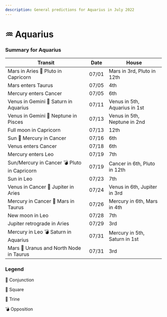 ```yaml
---
description: General predictions for Aquarius in July 2022
---
```


# ♒ Aquarius

### Summary for Aquarius

| Transit                                     | Date  | House                         |
| ------------------------------------------- | ----- | ----------------------------- |
| Mars in Aries 🔲 Pluto in Capricorn         | 07/01 | Mars in 3rd, Pluto in 12th    |
| Mars enters Taurus                          | 07/05 | 4th                           |
| Mercury enters Cancer                       | 07/05 | 6th                           |
| Venus in Gemini 🔺 Saturn in Aquarius       | 07/11 | Venus in 5th, Aquarius in 1st |
| Venus in Gemini 🔲 Neptune in Pisces        | 07/13 | Venus in 5th, Neptune in 2nd  |
| Full moon in Capricorn                      | 07/13 | 12th                          |
| Sun 🖤 Mercury in Cancer                    | 07/16 | 6th                           |
| Venus enters Cancer                         | 07/18 | 6th                           |
| Mercury enters Leo                          | 07/19 | 7th                           |
| Sun/Mercury in Cancer 💣 Pluto in Capricorn | 07/19 | Cancer in 6th, Pluto in 12th  |
| Sun in Leo                                  | 07/23 | 7th                           |
| Venus in Cancer 🔲 Jupiter in Aries         | 07/24 | Venus in 6th, Jupiter in 3rd  |
| Mercury in Cancer 🔲 Mars in Taurus         | 07/26 | Mercury in 6th, Mars in 4th   |
| New moon in Leo                             | 07/28 | 7th                           |
| Jupiter retrograde in Aries                 | 07/29 | 3rd                           |
| Mercury in Leo 💣 Saturn in Aquarius        | 07/31 | Mercury in 5th, Saturn in 1st |
| Mars 🖤 Uranus and North Node in Taurus     | 07/31 | 3rd                           |





### Legend



🖤 Conjunction

🔲 Square

🔺 Trine

💣 Opposition
